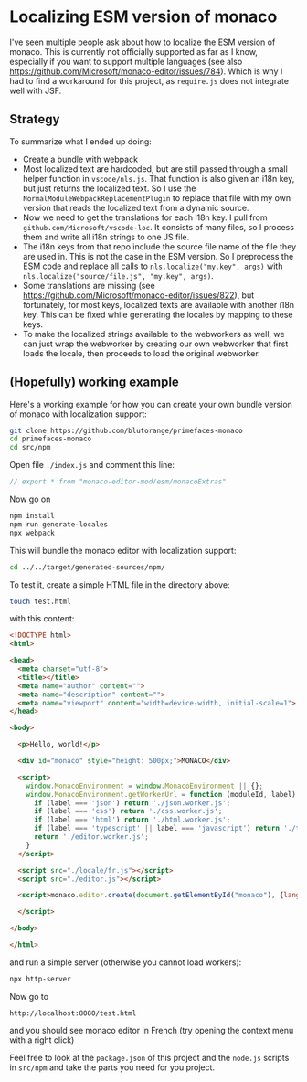 # Localizing ESM version of monaco

I've seen multiple people ask about how to localize the ESM version of monaco. This is currently not officially supported as far as I know, especially if you want to support multiple languages (see also https://github.com/Microsoft/monaco-editor/issues/784).  Which is why I had to find a workaround for this project, as `require.js` does not integrate well with JSF.

## Strategy

To summarize what I ended up doing:

- Create a bundle with webpack
- Most localized text are hardcoded, but are still passed through a small helper function in `vscode/nls.js`. That function is also given an i18n key, but just returns the localized text. So I use the `NormalModuleWebpackReplacementPlugin` to replace that file with my own version that reads the localized text from a dynamic source.
- Now we need to get the translations for each i18n key. I pull from `github.com/Microsoft/vscode-loc`. It consists of many files, so I process them and write all i18n strings to one JS file.
- The i18n keys from that repo include the source file name of the file they are used in. This is not the case in the ESM version. So I preprocess the ESM code and replace all calls to `nls.localize("my.key", args)` with `nls.localize("source/file.js", "my.key", args)`.
- Some translations are missing (see https://github.com/Microsoft/monaco-editor/issues/822), but fortunately, for most keys, localized texts are available with another i18n key. This can be fixed while generating the locales by mapping to these keys.
- To make the localized strings available to the webworkers as well, we can just wrap the webworker by creating our own webworker that first loads the locale, then proceeds to load the original webworker.

## (Hopefully) working example

Here's a working example for how you can create your own bundle version of monaco with localization support:

```bash
git clone https://github.com/blutorange/primefaces-monaco
cd primefaces-monaco
cd src/npm
```

Open file `./index.js` and comment this line:

```javascript
// export * from "monaco-editor-mod/esm/monacoExtras"
```

Now go on

```bash
npm install
npm run generate-locales
npx webpack
```

This will bundle the monaco editor with localization support:

```bash
cd ../../target/generated-sources/npm/
```

To test it, create a simple HTML file in the directory above:

```bash
touch test.html
```

with this content:

```html
<!DOCTYPE html>
<html>

<head>
  <meta charset="utf-8">
  <title></title>
  <meta name="author" content="">
  <meta name="description" content="">
  <meta name="viewport" content="width=device-width, initial-scale=1">
</head>

<body>

  <p>Hello, world!</p>

  <div id="monaco" style="height: 500px;">MONACO</div>

  <script>
    window.MonacoEnvironment = window.MonacoEnvironment || {};
    window.MonacoEnvironment.getWorkerUrl = function (moduleId, label) {
      if (label === 'json') return './json.worker.js';
      if (label === 'css') return './css.worker.js';
      if (label === 'html') return './html.worker.js';
      if (label === 'typescript' || label === 'javascript') return './ts.worker.js';
      return './editor.worker.js';
    }
  </script>

  <script src="./locale/fr.js"></script>
  <script src="./editor.js"></script>

  <script>monaco.editor.create(document.getElementById("monaco"), {language: "javascript"});</script>

  </script>

</body>

</html>
```

and run a simple server (otherwise you cannot load workers):

```bash
npx http-server
```

Now go to

```
http://localhost:8080/test.html
```

and you should see monaco editor in French (try opening the context menu with a right click)

Feel free to look at the `package.json` of this project and the `node.js` scripts in `src/npm` and take the parts you need for you project.